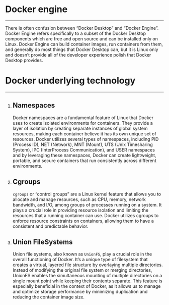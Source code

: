 # Docker engine
------------------------
There is often confusion between “Docker Desktop” and “Docker Engine”. Docker Engine refers specifically to a subset of the Docker Desktop components which are free and open source and can be installed only on Linux. Docker Engine can build container images, run containers from them, and generally do most things that Docker Desktop can, but it is Linux only and doesn’t provide all of the developer experience polish that Docker Desktop provides.

# Docker underlying technology
---------------------------------
1. Namespaces
   ------------------------
   Docker namespaces are a fundamental feature of Linux that Docker uses to create isolated environments for containers. They provide a layer of isolation by creating separate instances of global system resources, making each container believe it has its own unique set of resources. Docker utilizes several types of namespaces, including PID (Process ID), NET (Network), MNT (Mount), UTS (Unix Timesharing System), IPC (InterProcess Communication), and USER namespaces and by leveraging these namespaces, Docker can create lightweight, portable, and secure containers that run consistently across different environments.

2. Cgroups
   -------------------------
   `cgroups` or “control groups” are a Linux kernel feature that allows you to allocate and manage resources, such as CPU, memory, network bandwidth, and I/O, among groups of processes running on a system. It plays a crucial role in providing resource isolation and limiting the resources that a running container can use. Docker utilizes cgroups to enforce resource constraints on containers, allowing them to have a consistent and predictable behavior.


3. Union FileSystems
   -------------------------
   Union file systems, also known as `UnionFS`, play a crucial role in the overall functioning of Docker. It’s a unique type of filesystem that creates a virtual, layered file structure by overlaying multiple directories. Instead of modifying the original file system or merging directories, UnionFS enables the simultaneous mounting of multiple directories on a single mount point while keeping their contents separate. This feature is especially beneficial in the context of Docker, as it allows us to manage and optimize storage performance by minimizing duplication and reducing the container image size.


